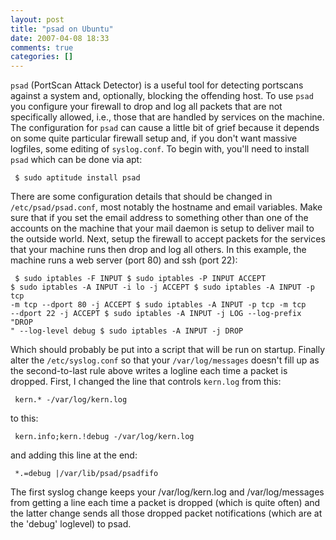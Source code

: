 ```yaml
---
layout: post
title: "psad on Ubuntu"
date: 2007-04-08 18:33
comments: true
categories: []
---
```

`psad` (PortScan Attack Detector) is a useful tool for detecting portscans against a system and, optionally, blocking the offending host.  To use `psad` you configure your firewall to drop and log all packets that are not specifically allowed, i.e., those that are handled by services on the machine.  The configuration for `psad` can cause a little bit of grief because it depends on some quite particular firewall setup and, if you don't want massive logfiles, some editing of `syslog.conf`.  To begin with, you'll need to install `psad` which can be done via apt:

<code><pre>
$ sudo aptitude install psad
</pre></code>

There are some configuration details that should be changed in `/etc/psad/psad.conf`, most notably the hostname and email variables.  Make sure that if you set the email address to something other than one of the accounts on the machine that your mail daemon is setup to deliver mail to the outside world.  Next, setup the firewall to accept packets for the services that your machine runs then drop and log all others.  In this example, the machine runs a web server (port 80) and ssh (port 22):

<code><pre>
$ sudo iptables -F INPUT
$ sudo iptables -P INPUT ACCEPT
$ sudo iptables -A INPUT -i lo -j ACCEPT
$ sudo iptables -A INPUT -p tcp -m tcp --dport 80 -j ACCEPT
$ sudo iptables -A INPUT -p tcp -m tcp --dport 22 -j ACCEPT
$ sudo iptables -A INPUT -j LOG --log-prefix "DROP " --log-level debug
$ sudo iptables -A INPUT -j DROP
</pre></code>

Which should probably be put into a script that will be run on startup.  Finally alter the `/etc/syslog.conf` so that your `/var/log/messages` doesn't fill up as the second-to-last rule above  writes a logline each time a packet is dropped.  First, I changed the line that controls `kern.log` from this:

<code><pre>
kern.*				-/var/log/kern.log
</pre></code>

to this:

<code><pre>
kern.info;kern.!debug		-/var/log/kern.log
</pre></code>

and adding this line at the end:

<code><pre>
*.=debug	|/var/lib/psad/psadfifo
</pre></code>

The first syslog change keeps your /var/log/kern.log and /var/log/messages from getting a line each time a packet is dropped (which is quite often) and the latter change sends all those dropped packet notifications (which are at the 'debug' loglevel) to psad.
